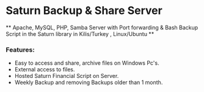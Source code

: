 # Saturn Backup & Share Server
** Apache, MySQL, PHP, Samba Server with Port forwarding & Bash Backup Script in the Saturn library in Kilis/Turkey , Linux/Ubuntu **

### Features:
- Easy to access and share, archive files on Windows Pc's.
- External access to files.
- Hosted Saturn Financial Script on Server.
- Weekly Backup and removing Backups older than 1 month.